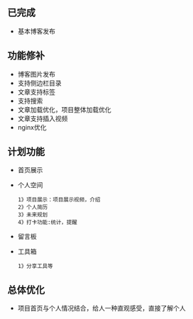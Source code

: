 ## 已完成

+ 基本博客发布

## 功能修补

+ 博客图片发布
+ 支持侧边栏目录
+ 文章支持标签
+ 支持搜索
+ 文章加载优化，项目整体加载优化
+ 文章支持插入视频
+ nginx优化

## 计划功能

+ 首页展示

+ 个人空间

  ```
  1》项目展示：项目展示视频，介绍
  2》个人简历
  3》未来规划
  4》打卡功能:统计，提醒
  ```

+ 留言板

+ 工具箱

  ```
  1》分享工具等
  ```

## 总体优化

+ 项目首页与个人情况结合，给人一种直观感受，直接了解个人

